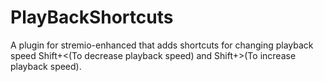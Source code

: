 # PlayBackShortcuts
A plugin for stremio-enhanced that adds shortcuts for changing playback speed Shift+&lt;(To decrease playback speed) and Shift+>(To increase playback speed).
